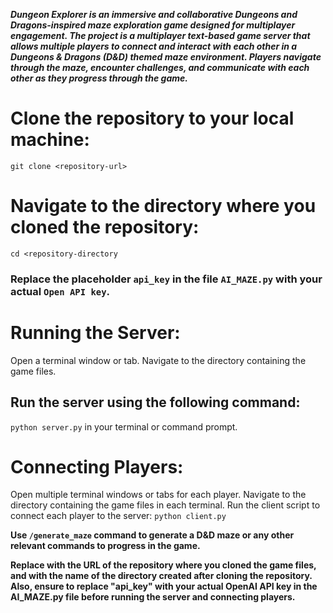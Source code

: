 ***Dungeon Explorer is an immersive and collaborative Dungeons and Dragons-inspired maze exploration game designed for multiplayer engagement. The project is a multiplayer text-based game server that allows multiple players to connect and interact with each other in a Dungeons & Dragons (D&D) themed maze environment. Players navigate through the maze, encounter challenges, and communicate with each other as they progress through the game.***




# Clone the repository to your local machine:
```git clone <repository-url>```

# Navigate to the directory where you cloned the repository:
```cd <repository-directory```

### Replace the placeholder ```api_key``` in the file ```AI_MAZE.py``` with your actual ```Open API key```.

# Running the Server:
Open a terminal window or tab.
Navigate to the directory containing the game files.
## Run the server using the following command:
```python server.py``` in your terminal or command prompt.


# Connecting Players:
Open multiple terminal windows or tabs for each player.
Navigate to the directory containing the game files in each terminal.
Run the client script to connect each player to the server:
```python client.py```


**Use ```/generate_maze``` command to generate a D&D maze or any other relevant commands to progress in the game.**



**Replace <repository-url> with the URL of the repository where you cloned the game files, and <repository-directory> with the name of the directory created after cloning the repository. Also, ensure to replace "api_key" with your actual OpenAI API key in the AI_MAZE.py file before running the server and connecting players.**
